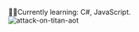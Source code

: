 👨‍💻Currently learning: C#, JavaScript.                             
![attack-on-titan-aot](https://user-images.githubusercontent.com/90444486/173614947-f2bf3526-2a7b-4a5d-b118-47593e80c351.gif)


<!---
jagh3t/jagh3t is a ✨ special ✨ repository because its `README.md` (this file) appears on your GitHub profile.
You can click the Preview link to take a look at your changes.
--->
